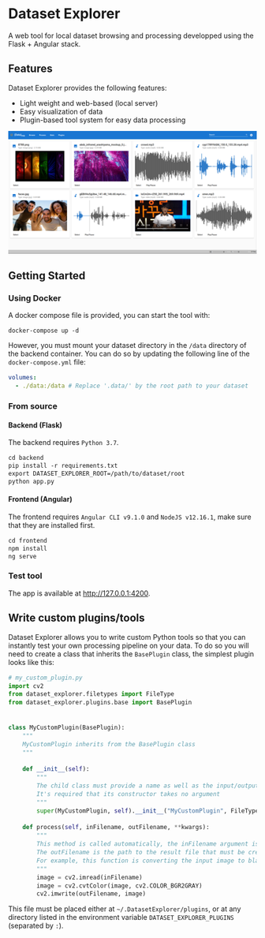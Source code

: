 # Dataset Explorer

A web tool for local dataset browsing and processing developped using the Flask + Angular stack.


## Features

Dataset Explorer provides the following features:
   - Light weight and web-based (local server)
   - Easy visualization of data
   - Plugin-based tool system for easy data processing

![Browser](docs/assets/screenshots/Brower.png)

## Getting Started

### Using Docker

A docker compose file is provided, you can start the tool with:
```shell script
docker-compose up -d
```

However, you must mount your dataset directory in the `/data` directory of the backend container. You can do so by updating the following line of the `docker-compose.yml` file:
```yaml
volumes:
  - ./data:/data # Replace '.data/' by the root path to your dataset
```
 

### From source

#### Backend (Flask)

The backend requires `Python 3.7`.
```shell script
cd backend
pip install -r requirements.txt
export DATASET_EXPLORER_ROOT=/path/to/dataset/root
python app.py
```

#### Frontend (Angular)

The frontend requires `Angular CLI v9.1.0` and `NodeJS v12.16.1`, make sure that they are installed first.
```shell script
cd frontend
npm install
ng serve
```

### Test tool

The app is available at http://127.0.0.1:4200.


## Write custom plugins/tools

Dataset Explorer allows you to write custom Python tools so that you can instantly test your own processing pipeline on your data. To do so you will need to create a class that inherits the `BasePlugin` class, the simplest plugin looks like this:
```python
# my_custom_plugin.py
import cv2
from dataset_explorer.filetypes import FileType
from dataset_explorer.plugins.base import BasePlugin


class MyCustomPlugin(BasePlugin):
    """
    MyCustomPlugin inherits from the BasePlugin class
    """

    def __init__(self):
        """
        The child class must provide a name as well as the input/output types of the plugin
        It's required that its constructor takes no argument
        """
        super(MyCustomPlugin, self).__init__("MyCustomPlugin", FileType.IMAGE, FileType.IMAGE)

    def process(self, inFilename, outFilename, **kwargs):
        """
        This method is called automatically, the inFilename argument is the path to the file to process
        The outFilename is the path to the result file that must be created
        For example, this function is converting the input image to black and white
        """
        image = cv2.imread(inFilename)
        image = cv2.cvtColor(image, cv2.COLOR_BGR2GRAY)
        cv2.imwrite(outFilename, image)
```

This file must be placed either at `~/.DatasetExplorer/plugins`, or at any directory listed in the environment variable `DATASET_EXPLORER_PLUGINS` (separated by `:`).

